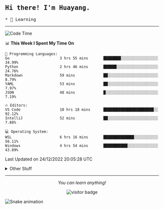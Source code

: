 <h2>
    <samp>Hi there! I'm Huayang.</samp>
</h2>
<p>
    <samp>
        * 🧐 Learning
    </samp>
</p>



<hr>


<!--START_SECTION:waka-->
![Code Time](http://img.shields.io/badge/Code%20Time-297%20hrs%2011%20mins-blue)

📊 **This Week I Spent My Time On** 

```text
💬 Programming Languages: 
Go                       3 hrs 55 mins       ████████░░░░░░░░░░░░░░░░░   34.99% 
Python                   2 hrs 46 mins       ██████░░░░░░░░░░░░░░░░░░░   24.76% 
Markdown                 59 mins             ██░░░░░░░░░░░░░░░░░░░░░░░   8.79% 
YAML                     53 mins             ██░░░░░░░░░░░░░░░░░░░░░░░   7.97% 
JSON                     48 mins             █░░░░░░░░░░░░░░░░░░░░░░░░   7.19%

🔥 Editors: 
VS Code                  10 hrs 18 mins      ███████████████████████░░   92.12% 
IntelliJ                 52 mins             ██░░░░░░░░░░░░░░░░░░░░░░░   7.88%

💻 Operating System: 
WSL                      6 hrs 16 mins       ██████████████░░░░░░░░░░░   56.11% 
Windows                  4 hrs 54 mins       ███████████░░░░░░░░░░░░░░   43.89%

```


 Last Updated on 24/12/2022 20:05:28 UTC
<!--END_SECTION:waka-->


<details>
  <summary>Other Stuff</summary>
  <br />
<!--   
  <p align="left">
    <img height="180em" src="https://github-readme-streak-stats.herokuapp.com/?user=GuillaumeFalourd" />
    
  </p> -->

  * 🏆 Some GitHub statistical reports:
  
  <img width="100%" src="https://github-profile-trophy.vercel.app/?username=xmchxup&column=7">
  <p align="left">  
    <img height="180em" src="https://github-readme-stats.vercel.app/api?username=xmchxup&hide_border=true&show_icons=true&include_all_commits=true&bg_color=0,EC6C6C,FFD479,FFFC79,73FA79&theme=graywhite&locale=en" />
    <img height="180em" src="https://github-readme-stats.vercel.app/api/top-langs/?username=xmchxup&hide=css,scss,html&langs_count=8&hide_border=true&layout=compact&bg_color=0,73FA79,73FDFF,D783FF&theme=graywhite&locale=en" />
  </p>
  
  <img width="100%" src="https://github-profile-summary-cards.vercel.app/api/cards/profile-details?username=xmchxup&theme=github" />
 
</a>
</details>
<hr>
<p align="center">
    <i>You can learn anything!</i>
    <p align="center">
        <img src="https://visitor-badge.laobi.icu/badge?page_id=xmchxup" alt="visitor badge"/>       
    </p>
</p>

![Snake animation](https://github.com/XmchxUp/XmchxUp/blob/output/github-contribution-grid-snake.gif)



